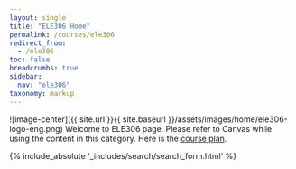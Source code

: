 ```yaml
---
layout: single
title: "ELE306 Home"
permalink: /courses/ele306
redirect_from:
  - /ele306
toc: false
breadcrumbs: true
sidebar:
  nav: "ele306"
taxonomy: markup
---
```


![image-center]({{ site.url }}{{ site.baseurl }}/assets/images/home/ele306-logo-eng.png)
Welcome to ELE306 page. Please refer to Canvas while using the content in this category. Here is the [course plan](https://www.hvl.no/en/studies-at-hvl/study-programmes/courses/2022/ele306).

{% include_absolute '_includes/search/search_form.html' %}

